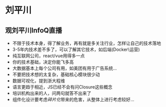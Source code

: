 # 刘平川


## 观刘平川InfoQ直播
* 不限于技术本身，得了解业务，再有就是多关注行业，怎样让自己的技术落地
* 3-5年内技术差不多了，可以了解其它技术，如后端(Docker\运营)
* 纯互联网公司，react/vue用得多一点
* 你的技术基础，决定你能飞多高
* 大数据基本上每个公司有用，如美团有用于广告系统...
* 不要把技术想的太复杂，基础核心模块很少动
* 数据可视化，提到浙大程维
* 语言更趋于相近，JS已经不会有问Closure这些概念
* 培训机构出来的人，问两句就答不出来了
* 组件化设计要考虑*碎片化*带来的危害，从整体上进行考虑较好...
